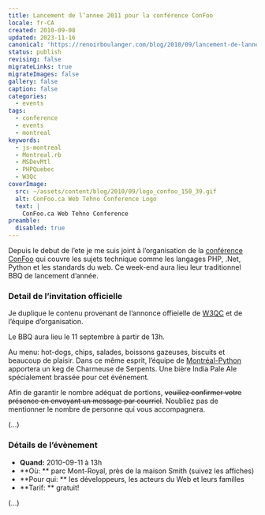 ```yaml
---
title: Lancement de l’annee 2011 pour la conférence ConFoo
locale: fr-CA
created: 2010-09-08
updated: 2023-11-16
canonical: 'https://renoirboulanger.com/blog/2010/09/lancement-de-lannee-2011-pour-la-conference-confoo/'
status: publish
revising: false
migrateLinks: true
migrateImages: false
gallery: false
caption: false
categories:
  - events
tags:
  - conference
  - events
  - montreal
keywords:
  - js-montreal
  - Montreal.rb
  - MSDevMtl
  - PHPQuebec
  - W3Qc
coverImage:
  src: ~/assets/content/blog/2010/09/logo_confoo_150_39.gif
  alt: ConFoo.ca Web Tehno Conference Logo
  text: |
    ConFoo.ca Web Tehno Conference
preamble:
  disabled: true
---
```


Depuis le debut de l’ete je me suis joint à l’organisation de la [conférence
ConFoo][0] qui couvre les sujets technique comme les langages PHP, .Net, Python
et les standards du web. Ce week-end aura lieu leur traditionnel BBQ de
lancement d’année.

### Detail de l’invitation officielle

Je duplique le contenu provenant de l’annonce offieielle de [W3QC][1] et de
l’équipe d’organisation.

Le BBQ aura lieu le 11 septembre à partir de 13h.

Au menu: hot-dogs, chips, salades, boissons gazeuses, biscuits et beaucoup de
plaisir. Dans ce même esprit, l’équipe de [Montréal-Python][2] apportera un keg
de Charmeuse de Serpents. Une bière India Pale Ale spécialement brassée pour cet
événement.

Afin de garantir le nombre adéquat de portions, ~~veuillez confirmer votre
présence en envoyant un message par courriel~~. Noubliez pas de mentionner le
nombre de personne qui vous accompagnera.

(...)<!--#TODO-inline-edit-->

### Détails de l’évènement

- **Quand:** 2010-09-11 à 13h
- **Où: ** parc Mont-Royal, près de la maison Smith (suivez les affiches)
- **Pour qui: ** les développeurs, les acteurs du Web et leurs familles
- **Tarif: ** gratuit!

(...)<!--#TODO-inline-edit-->

[0]: http://confoo.ca/
[1]: http://www.w3qc.org/
[2]: http://montreal-python.org
